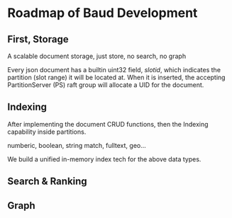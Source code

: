 # Roadmap of Baud Development

## First, Storage

A scalable document storage, just store, no search, no graph

Every json document has a builtin uint32 field, _slotid_, which indicates the partition (slot range) it will be located at. When it is inserted, the accepting PartitionServer (PS) raft group will allocate a UID for the document. 


## Indexing

After implementing the document CRUD functions, then the Indexing capability inside partitions. 

numberic, boolean, string match, fulltext, geo... 

We build a unified in-memory index tech for the above data types. 


## Search & Ranking


## Graph




